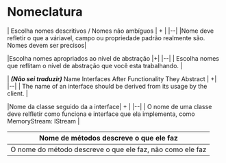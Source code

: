 # Nomeclatura

| Escolha nomes descritivos / Nomes não ambíguos | + |
|--|
|Nome deve refletir o que a váriavel, campo ou propriedade padrão realmente são. Nomes devem ser precisos|

|Escolha nomes apropriados ao nível de abstração |+|
|--|
| Escolha nomes que reflitam o nível de abstração que você esta trabalhando. |

| ***(Não sei traduzir)*** Name Interfaces After Functionality They Abstract | +|
|--|
| The name of an interface should be derived from its usage by the client. |

|Nome da classe seguido da a interface| + |
|--|
| O nome de uma classe deve relfletir como funciona e interface que ela implementa, como MemoryStream: IStream |

|Nome de métodos descreve o que ele faz |
|--|
| O nome do método descreve o que ele faz, não como ele faz |
